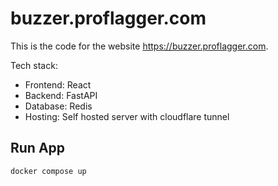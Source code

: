 # buzzer.proflagger.com

This is the code for the website https://buzzer.proflagger.com.

Tech stack:
- Frontend: React
- Backend: FastAPI
- Database: Redis
- Hosting: Self hosted server with cloudflare tunnel

## Run App

`docker compose up`
